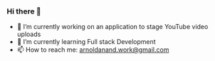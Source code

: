 ### Hi there 👋
- 🔭 I’m currently working on an application to stage YouTube video uploads
- 🌱 I’m currently learning Full stack Development
-  📫 How to reach me: arnoldanand.work@gmail.com
<!--
**arnold-anand/arnold-anand** is a ✨ _special_ ✨ repository because its `README.md` (this file) appears on your GitHub profile.

Here are some ideas to get you started:

- 🔭 I’m currently working on ...
- 🌱 I’m currently learning ...
- 👯 I’m looking to collaborate on ...
- 🤔 I’m looking for help with ...
- 💬 Ask me about ...
- 📫 How to reach me: ...
- 😄 Pronouns: ...
- ⚡ Fun fact: ...
-->
